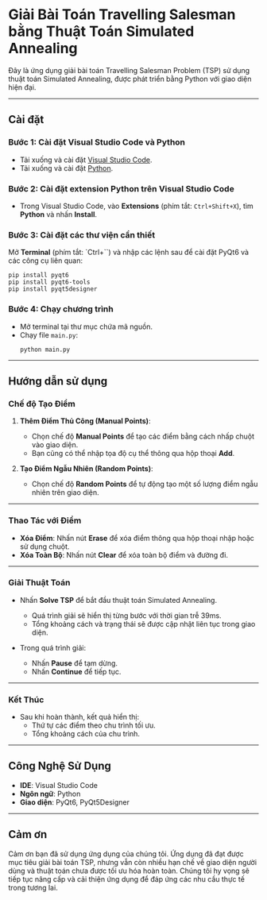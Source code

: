 
# **Giải Bài Toán Travelling Salesman bằng Thuật Toán Simulated Annealing**

Đây là ứng dụng giải bài toán Travelling Salesman Problem (TSP) sử dụng thuật toán Simulated Annealing, được phát triển bằng Python với giao diện hiện đại.

---

## **Cài đặt**

### **Bước 1: Cài đặt Visual Studio Code và Python**
- Tải xuống và cài đặt [Visual Studio Code](https://code.visualstudio.com/).
- Tải xuống và cài đặt [Python](https://www.python.org/).

### **Bước 2: Cài đặt extension Python trên Visual Studio Code**
- Trong Visual Studio Code, vào **Extensions** (phím tắt: `Ctrl+Shift+X`), tìm **Python** và nhấn **Install**.

### **Bước 3: Cài đặt các thư viện cần thiết**
Mở **Terminal** (phím tắt: `Ctrl+\``) và nhập các lệnh sau để cài đặt PyQt6 và các công cụ liên quan:
```
pip install pyqt6
pip install pyqt6-tools
pip install pyqt5designer
```

### **Bước 4: Chạy chương trình**
- Mở terminal tại thư mục chứa mã nguồn.
- Chạy file `main.py`:
  ```
  python main.py
  ```

---

## **Hướng dẫn sử dụng**

### **Chế độ Tạo Điểm**
1. **Thêm Điểm Thủ Công (Manual Points)**:
   - Chọn chế độ **Manual Points** để tạo các điểm bằng cách nhấp chuột vào giao diện.
   - Bạn cũng có thể nhập tọa độ cụ thể thông qua hộp thoại **Add**.

2. **Tạo Điểm Ngẫu Nhiên (Random Points)**:
   - Chọn chế độ **Random Points** để tự động tạo một số lượng điểm ngẫu nhiên trên giao diện.

---

### **Thao Tác với Điểm**
- **Xóa Điểm**: Nhấn nút **Erase** để xóa điểm thông qua hộp thoại nhập hoặc sử dụng chuột.
- **Xóa Toàn Bộ**: Nhấn nút **Clear** để xóa toàn bộ điểm và đường đi.

---

### **Giải Thuật Toán**
- Nhấn **Solve TSP** để bắt đầu thuật toán Simulated Annealing.
  - Quá trình giải sẽ hiển thị từng bước với thời gian trễ 39ms.
  - Tổng khoảng cách và trạng thái sẽ được cập nhật liên tục trong giao diện.

- Trong quá trình giải:
  - Nhấn **Pause** để tạm dừng.
  - Nhấn **Continue** để tiếp tục.

---

### **Kết Thúc**
- Sau khi hoàn thành, kết quả hiển thị:
  - Thứ tự các điểm theo chu trình tối ưu.
  - Tổng khoảng cách của chu trình.

---

## **Công Nghệ Sử Dụng**
- **IDE**: Visual Studio Code
- **Ngôn ngữ**: Python
- **Giao diện**: PyQt6, PyQt5Designer

---

## **Cảm ơn**
Cảm ơn bạn đã sử dụng ứng dụng của chúng tôi. Ứng dụng đã đạt được mục tiêu giải bài toán TSP, nhưng vẫn còn nhiều hạn chế về giao diện người dùng và thuật toán chưa được tối ưu hóa hoàn toàn. Chúng tôi hy vọng sẽ tiếp tục nâng cấp và cải thiện ứng dụng để đáp ứng các nhu cầu thực tế trong tương lai.
